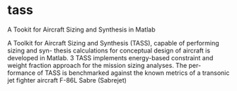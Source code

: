 # tass
A Tookit for Aircraft Sizing and Synthesis in Matlab

A Toolkit for Aircraft Sizing and Synthesis (TASS), capable of performing sizing and syn-
thesis calculations for conceptual design of aircraft is developed in Matlab. 3 TASS implements
energy-based constraint and weight fraction approach for the mission sizing analyses. The per-
formance of TASS is benchmarked against the known metrics of a transonic jet fighter aircraft
F-86L Sabre (Sabrejet)